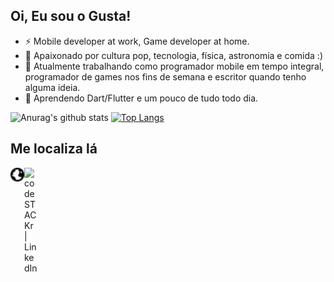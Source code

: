 

<!--
### Hi there 👋
**Gustaviusss/Gustaviusss** is a ✨ _special_ ✨ repository because its `README.md` (this file) appears on your GitHub profile.

Here are some ideas to get you started:

- 🔭 I’m currently working on ...
- 🌱 I’m currently learning ...
- 👯 I’m looking to collaborate on ...
- 🤔 I’m looking for help with ...
- 💬 Ask me about ...
- 📫 How to reach me: ...
- 😄 Pronouns: ...
- ⚡ Fun fact: ...
-->
## Oi, Eu sou o Gusta!

- ⚡ Mobile developer at work, Game developer at home.
- 💬 Apaixonado por cultura pop, tecnologia, física, astronomia e comida :)
- 🔭 Atualmente trabalhando como programador mobile em tempo integral, programador de games nos fins de semana e escritor quando tenho alguma ideia.
- 🌱 Aprendendo Dart/Flutter e um pouco de tudo todo dia.

![Anurag's github stats](https://github-readme-stats.vercel.app/api?username=Gustaviusss&count_private=true&show_icons=true&theme=radical&line_height=33)
[![Top Langs](https://github-readme-stats.vercel.app/api/top-langs/?username=Gustaviusss&theme=radical&langs_count=4)](https://github.com/anuraghazra/github-readme-stats)

## Me localiza lá
[<img align="left" alt="codeSTACKr.com" width="22px" src="https://raw.githubusercontent.com/iconic/open-iconic/master/svg/globe.svg" />][website]
[<img align="left" alt="codeSTACKr | LinkedIn" width="22px" src="https://cdn.jsdelivr.net/npm/simple-icons@v3/icons/linkedin.svg" />][linkedin]

[website]: https://paitadecelta.blogspot.com
[linkedin]: https://www.linkedin.com/in/gustavo-henrique-a42b9b174

